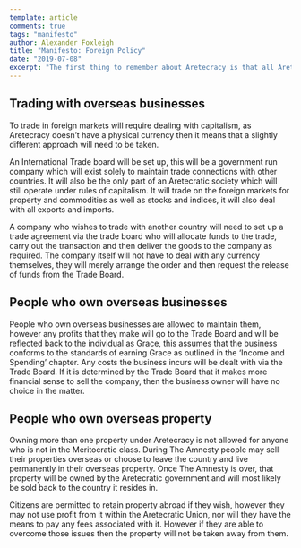 ```yaml
---
template: article 
comments: true 
tags: "manifesto"
author: Alexander Foxleigh
title: "Manifesto: Foreign Policy"
date: "2019-07-08"
excerpt: "The first thing to remember about Aretecracy is that all Aretecractic nations, regardless of the distance between them, are all part of a single Aretecratic Union and are considered to be a single nation. ‘Foreign Policy’ therefore only refers to dealing with countries who are not a part of the AU."
---
```


## Trading with overseas businesses

To trade in foreign markets will require dealing with capitalism, as Aretecracy doesn’t have a physical currency then it means that a slightly different approach will need to be taken.

An International Trade board will be set up, this will be a government run company which will exist solely to maintain trade connections with other countries. It will also be the only part of an Aretecratic society which will still operate under rules of capitalism. It will trade on the foreign markets for property and commodities as well as stocks and indices, it will also deal with all exports and imports.

A company who wishes to trade with another country will need to set up a trade agreement via the trade board who will allocate funds to the trade, carry out the transaction and then deliver the goods to the company as required. The company itself will not have to deal with any currency themselves, they will merely arrange the order and then request the release of funds from the Trade Board.

## People who own overseas businesses

People who own overseas businesses are allowed to maintain them, however any profits that they make will go to the Trade Board and will be reflected back to the individual as Grace, this assumes that the business conforms to the standards of earning Grace as outlined in the ‘Income and Spending’ chapter. Any costs the business incurs will be dealt with via the Trade Board. If it is determined by the Trade Board that it makes more financial sense to sell the company, then the business owner will have no choice in the matter.

## People who own overseas property

Owning more than one property under Aretecracy is not allowed for anyone who is not in the Meritocratic class. During The Amnesty people may sell their properties overseas or choose to leave the country and live permanently in their overseas property. Once The Amnesty is over, that property will be owned by the Aretecratic government and will most likely be sold back to the country it resides in.

Citizens are permitted to retain property abroad if they wish, however they may not use profit from it within the Aretecratic Union, nor will they have the means to pay any fees associated with it. However if they are able to overcome those issues then the property will not be taken away from them.